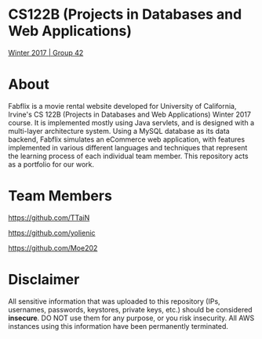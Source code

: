 # CS122B (Projects in Databases and Web Applications) 
[Winter 2017 | Group 42](https://grape.ics.uci.edu/wiki/public/wiki/cs122b-2017-winter)

# About
Fabflix is a movie rental website developed for University of California, Irvine's CS 122B (Projects in Databases and Web Applications) Winter 2017 course. It is implemented mostly using Java servlets, and is designed with a multi-layer architecture system. Using a MySQL database as its data backend, Fabflix simulates an eCommerce web application, with features implemented in various different languages and techniques that represent the learning process of each individual team member. This repository acts as a portfolio for our work.

# Team Members
https://github.com/TTaiN

https://github.com/yolienic

https://github.com/Moe202

# Disclaimer
All sensitive information that was uploaded to this repository (IPs, usernames, passwords, keystores, private keys, etc.) should be considered **insecure**. DO NOT use them for any purpose, or you risk insecurity. All AWS instances using this information have been permanently terminated.